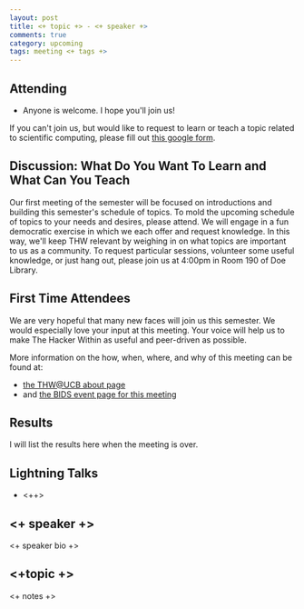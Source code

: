 ```yaml
---
layout: post
title: <+ topic +> - <+ speaker +>
comments: true
category: upcoming
tags: meeting <+ tags +>
---
```



## Attending

- Anyone is welcome. I hope you'll join us!

If you can't join us, but would like to request to learn or teach a topic
related to scientific computing, please fill out
[this google form](https://docs.google.com/forms/d/1s4X64SW6UeKzS5I0_xzZuKBa5ZauoIbo_UDDg5sdDXc/viewform).


## Discussion: What Do You Want To Learn and What Can You Teach

Our first meeting of the semester will be focused on introductions and building
this semester's schedule of topics. To mold the upcoming schedule of topics to
your needs and desires, please attend. We will engage in a fun democratic
exercise in which we each offer and request knowledge. In this way, we'll keep THW relevant by
weighing in on what topics are important to us as a community. To
request particular sessions, volunteer some useful knowledge, or just hang out,
please join us at 4:00pm in Room 190 of Doe Library.

## First Time Attendees

We are very hopeful that many new faces will join us this semester. We would
especially love your input at this meeting. Your voice will help us to make The
Hacker Within as useful and peer-driven as possible.

More information on the how, when, where, and why of this meeting can be found
at:

- [the THW@UCB about page](http://thehackerwithin.github.io/berkeley/ "The About Page")
- and [the BIDS event page for this meeting](http://bids.berkeley.edu/events/hacker-within)

## Results

I will list the results here when the meeting is over. 


## Lightning Talks


- <++>


## <+ speaker +>

<+ speaker bio +> 

## <+topic +>

<+ notes +>

